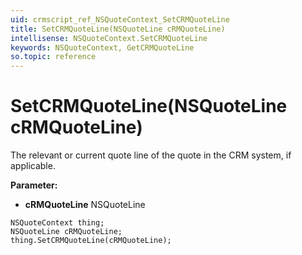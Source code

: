 ```yaml
---
uid: crmscript_ref_NSQuoteContext_SetCRMQuoteLine
title: SetCRMQuoteLine(NSQuoteLine cRMQuoteLine)
intellisense: NSQuoteContext.SetCRMQuoteLine
keywords: NSQuoteContext, GetCRMQuoteLine
so.topic: reference
---
```


# SetCRMQuoteLine(NSQuoteLine cRMQuoteLine)

The relevant or current quote line of the quote in the CRM system, if applicable.

**Parameter:** 
* **cRMQuoteLine** NSQuoteLine

```crmscript
NSQuoteContext thing;
NSQuoteLine cRMQuoteLine;
thing.SetCRMQuoteLine(cRMQuoteLine);
```

